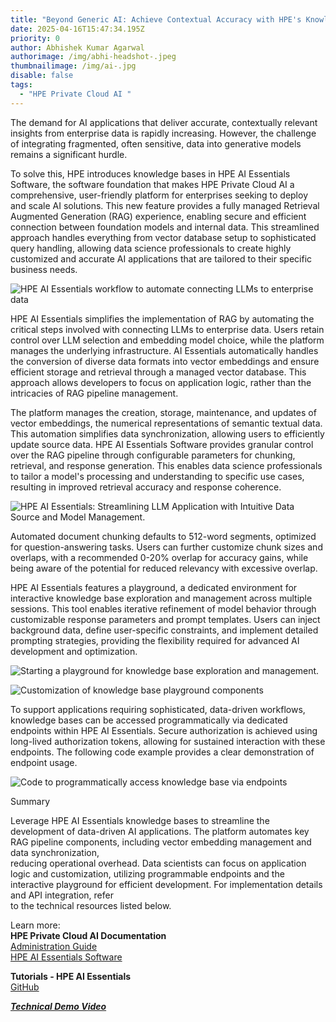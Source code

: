 ```yaml
---
title: "Beyond Generic AI: Achieve Contextual Accuracy with HPE's Knowledge Bases"
date: 2025-04-16T15:47:34.195Z
priority: 0
author: Abhishek Kumar Agarwal
authorimage: /img/abhi-headshot-.jpeg
thumbnailimage: /img/ai-.jpg
disable: false
tags:
  - "HPE Private Cloud AI "
---
```

The demand for AI applications that deliver accurate, contextually relevant insights from enterprise data is rapidly increasing. However, the challenge of integrating fragmented, often sensitive, data into generative models remains a significant hurdle. 

To solve this, HPE introduces knowledge bases in HPE AI Essentials Software, the software foundation that makes HPE Private Cloud AI a comprehensive, user-friendly platform for enterprises seeking to deploy and scale AI solutions. This new feature provides a fully managed Retrieval Augmented Generation (RAG) experience, enabling secure and efficient connection between foundation models and internal data. This streamlined approach handles everything from vector database setup to sophisticated query handling, allowing data science professionals to create highly customized and accurate AI applications that are tailored to their specific business needs. 

![](/img/abhi-picture-1.png "HPE AI Essentials workflow to automate connecting LLMs to enterprise data")

HPE AI Essentials simplifies the implementation of RAG by automating the critical steps involved with connecting LLMs to enterprise data. Users retain control over LLM selection and embedding model choice, while the platform manages the underlying infrastructure. AI Essentials automatically handles the conversion of diverse data formats into vector embeddings and ensure efficient storage and retrieval through a managed vector database. This approach allows developers to focus on application logic, rather than the intricacies of RAG pipeline management. 

The platform manages the creation, storage, maintenance, and updates of vector embeddings, the numerical representations of semantic textual data. This automation simplifies data synchronization, allowing users to efficiently update source data. HPE AI Essentials Software provides granular control over the RAG pipeline through configurable parameters for chunking, retrieval, and response generation. This enables data science professionals to tailor a model's processing and understanding to specific use cases, resulting in improved retrieval accuracy and response coherence. 

![](/img/abhi-picture-2.png "HPE AI Essentials: Streamlining LLM Application with Intuitive Data Source and Model Management.")

Automated document chunking defaults to 512-word segments, optimized for question-answering tasks. Users can further customize chunk sizes and overlaps, with a recommended 0-20% overlap for accuracy gains, while being aware of the potential for reduced relevancy with excessive overlap. 

HPE AI Essentials features a playground, a dedicated environment for interactive knowledge base exploration and management across multiple sessions. This tool enables iterative refinement of model behavior through customizable response parameters and prompt templates. Users can inject background data, define user-specific constraints, and implement detailed prompting strategies, providing the flexibility required for advanced AI development and optimization. 

![](/img/abhi-picture-3.png "Starting a playground for knowledge base exploration and management.")

![](/img/abhi-picture-4.png "Customization of knowledge base playground components ")

To support applications requiring sophisticated, data-driven workflows, knowledge bases can be accessed programmatically via dedicated endpoints within HPE AI Essentials. Secure authorization is achieved using long-lived authorization tokens, allowing for sustained interaction with these endpoints. The following code example provides a clear demonstration of endpoint usage. 

![](/img/abhi-picture-5.png "Code to programmatically access knowledge base via endpoints ")



Summary 

Leverage HPE AI Essentials knowledge bases to streamline the development of data-driven AI applications. The platform automates key RAG pipeline components, including vector embedding management and data synchronization, \
reducing operational overhead. Data scientists can focus on application logic and customization, utilizing programmable endpoints and the interactive playground for efficient development. For implementation details and API integration, refer \
to the technical resources listed below. 

Learn more: \
**HPE Private Cloud AI Documentation** \
[Administration Guide](https://hpe.com/support/PCAIUserGuide) \
[HPE AI Essentials Software ](https://www.hpe.com/support/AIEDocs)

**Tutorials - HPE AI Essentials** \
[GitHub ](https://github.com/HPEEzmeral/aie-tutorials/tree/aie-1.7.0)

***[Technical Demo Video](https://urldefense.com/v3/__https://www.brighttalk.com/webcast/19535/640132?utm_source=HPE&utm_medium=brighttalk&utm_campaign=640132__;!!NpxR!mn3lYgJh7f-fQZSmH5dZl7Y7h2hZIeT3gKczgnHPwFlq--DE5DaUk6vl4NICDe4VVOxfEOHURxLpt2mLl-k1k1F3$)***